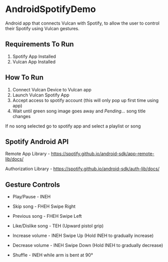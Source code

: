 # AndroidSpotifyDemo
Android app that connects Vulcan with Spotify, to allow the user to control their Spotify using Vulcan gestures.

## Requirements To Run

1. Spotify App Installed
2. Vulcan App Installed

## How To Run

1. Connect Vulcan Device to Vulcan app
2. Launch Vulcan Spotify App
3. Accept access to spotify account (this will only pop up first time using app)
4. Wait until green song image goes away and *Pending...* song title changes

If no song selected go to spotify app and select a playlist or song

## Spotify Android API

Remote App Library - https://spotify.github.io/android-sdk/app-remote-lib/docs/

Authorization Library - https://spotify.github.io/android-sdk/auth-lib/docs/

## Gesture Controls

* Play/Pause - INEH

* Skip song - FHEH Swipe Right

* Previous song - FHEH Swipe Left

* Like/Dislike song - TEH (Upward pistol grip)

* Increase volume - INEH Swipe Up (Hold INEH to gradually increase)

* Decrease volume - INEH Swipe Down (Hold INEH to gradually decrease)

* Shuffle - INEH while arm is bent at 90°
